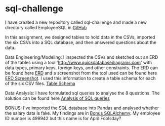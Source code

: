 # sql-challenge

I have created a new repository called sql-challenge and made a new directory called EmployeeSQL in [GitHub](/../main/EmployeeSQL)

In this assignment, we designed tables to hold data in the CSVs, imported the six CSVs into a SQL database, and then answered questions about the data. 

Data Engineering/Modeling:
I inspected the CSVs and sketched out an ERD of the tables using a tool 'http://www.quickdatabasediagrams.com' with data types, primary keys, foreign keys, and other constraints. The ERD can be found here [ERD](/../main/EmployeeSQL/ERD) and a screenshot from the tool used can be found here [ERD Screenshot](/../main/EmployeeSQL/ERD_screenshot). I used this information to create a table schema for each of the six CSV files. [Table Schema](/../main/EmployeeSQL/table_schemata)

Data Analysis:
I have formulated sql queries to analyse the 8 questions. The solution can be found here [Analysis of SQL queries](/../main/EmployeeSQL/analysis_queries)

BONUS:
I've imported the SQL database into Pandas and analysed whether the salary data is fake. My findings are in [Bonus SQLAlchemy](/../main/EmployeeSQL/bonus_sqlalchemy). My employee ID number is 499942 but this name is for April Foolsday?





